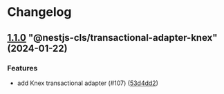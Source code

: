 # Changelog

<!-- MONODEPLOY:BELOW -->

## [1.1.0](https://github.com/Papooch/nestjs-cls/compare/@nestjs-cls/transactional-adapter-knex@1.0.0...@nestjs-cls/transactional-adapter-knex@1.1.0) "@nestjs-cls/transactional-adapter-knex" (2024-01-22)<a name="1.1.0"></a>

### Features

* add Knex transactional adapter (#107) ([53d4dd2](https://github.com/Papooch/nestjs-cls/commits/53d4dd2))


